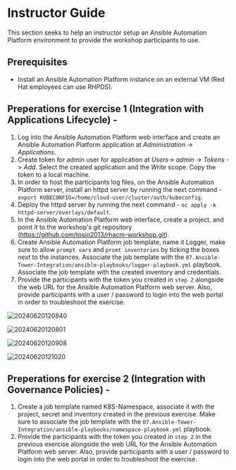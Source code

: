 # Instructor Guide

This section seeks to help an instructor setup an Ansible Automation Platform environment to provide the workshop participants to use.

## Prerequisites
* Install an Ansible Automation Platform instance on an external VM (Red Hat employees can use RHPDS).

## Preperations for exercise 1 (Integration with Applications Lifecycle) -
1. Log into the Ansible Automation Platform web interface and create an Ansible Automation Platform application at _Administration_ -> _Applications_.
2. Create token for admin user for application at _Users_-> _admin_ -> _Tokens_ -> _Add_. Select the created application and the _Write_ scope. Copy the token to a local machine.
3. In order to host the participants log files, on the Ansible Automation Platform server, install an httpd server by running the next command - `export KUBECONFIG=/home/cloud-user/cluster/auth/kubeconfig`.
4. Deploy the httpd server by running the next command - `oc apply -k httpd-server/overlays/default`.
5. In the Ansible Automation Platform web interface, create a project, and point it to the workshop's git repository (https://github.com/tosin2013/rhacm-workshop.git).
6.  Create Ansible Automation Platform job template, name it Logger, make sure to allow `prompt vars` and `promt inventories` by ticking the boxes next to the instances. Associate the job template with the `07.Ansible-Tower-Integration/ansible-playbooks/logger-playbook.yml` playbook. Associate the job template with the created inventory and credentials.
7.  Provide the participants with the token you created in `step 2` alongside the web URL for the Ansible Automation Platform web server. Also, provide participants with a user / password to login into the web portal in order to troubleshoot the exercise.

![20240620120840](https://i.imgur.com/EhAfy7w.png)

![20240620120801](https://i.imgur.com/t0BmZ0k.png)

![20240620120908](https://i.imgur.com/R2GoWVW.png)

![20240620121020](https://i.imgur.com/2XJj1DG.png)

## Preperations for exercise 2 (Integration with Governance Policies) -
1. Create a job template named K8S-Namespace, associate it with the project, secret and inventory created in the previous exercise. Make sure to associate the job template with the `07.Ansible-Tower-Integration/ansible-playbooks/namespace-playbook.yml` playbook.
2. Provide the participants with the token you created in `step 2` in the previous exercise alongside the web URL for the Ansible Automation Platform web server. Also, provide participants with a user / password to login into the web portal in order to troubleshoot the exercise.